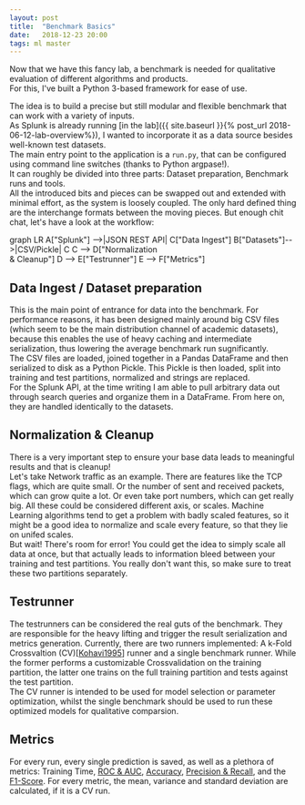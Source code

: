 ```yaml
---
layout: post
title:  "Benchmark Basics"
date:   2018-12-23 20:00
tags: ml master
---
```

Now that we have this fancy lab, a benchmark is needed for qualitative evaluation of different algorithms and products.  
For this, I've built a Python 3-based framework for ease of use.

<!--more-->

The idea is to build a precise but still modular and flexible benchmark that can work with a variety of inputs.  
As Splunk is already running [in the lab]({{ site.baseurl }}{% post_url 2018-06-12-lab-overview%}), I wanted to incorporate it as a data source besides well-known test datasets.  
The main entry point to the application is a `run.py`, that can be configured using command line switches (thanks to Python argpase!).  
It can roughly be divided into three parts: Dataset preparation, Benchmark runs and tools.  
All the introduced bits and pieces can be swapped out and extended with minimal effort, as the system is loosely coupled. The only hard defined thing are the interchange formats between the moving pieces. But enough chit chat, let's have a look at the workflow:

<div class="mermaid">
graph LR
    A["Splunk"] -->|JSON REST API| C["Data Ingest"]
    B["Datasets"]-->|CSV/Pickle| C
    C --> D["Normalization <br/> & Cleanup"]
    D --> E["Testrunner"]
    E --> F["Metrics"]
</div>

## Data Ingest / Dataset preparation
This is the main point of entrance for data into the benchmark. For performance reasons, it has been designed mainly around big CSV files (which seem to be the main distribution channel of academic datasets), because this enables the use of heavy caching and intermediate serialization, thus lowering the average benchmark run sugnificantly.  
The CSV files are loaded, joined together in a Pandas DataFrame and then serialized to disk as a Python Pickle. This Pickle is then loaded, split into training and test partitions, normalized and strings are replaced.  
For the Splunk API, at the time writing I am able to pull arbitrary data out through search queries and organize them in a DataFrame. From here on, they are handled identically to the datasets.  

## Normalization & Cleanup
There is a very important step to ensure your base data leads to meaningful results and that is cleanup!  
Let's take Network traffic as an example. There are features like the TCP flags, which are quite small. Or the number of sent and received packets, which can grow quite a lot. Or even take port numbers, which can get really big. All these could be considered different axis, or scales. Machine Learning algorithms tend to get a problem with badly scaled features, so it might be a good idea to normalize and scale every feature, so that they lie on unifed scales.  
But wait! There's room for error! You could get the idea to simply scale all data at once, but that actually leads to information bleed between your training and test partitions. You really don't want this, so make sure to treat these two partitions separately.

## Testrunner
The testrunners can be considered the real guts of the benchmark. They are responsible for the heavy lifting and trigger the result serialization and metrics generation. Currently, there are two runners implemented: A k-Fold Crossvaltion (CV)[[Kohavi1995](ai.stanford.edu/~ronnyk/accEst.pdf)] runner and a single benchmark runner. While the former performs a customizable Crossvalidation on the training partition, the latter one trains on the full training partition and tests against the test partition.  
The CV runner is intended to be used for model selection or parameter optimization, whilst the single benchmark should be used to run these optimized models for qualitative comparsion.

## Metrics
For every run, every single prediction is saved, as well as a plethora of metrics: Training Time, [ROC & AUC](https://en.wikipedia.org/wiki/Receiver_operating_characteristic), [Accuracy](https://en.wikipedia.org/wiki/Accuracy_and_precision#In_binary_classification), [Precision & Recall](https://en.wikipedia.org/wiki/Precision_and_recall), and the [F1-Score](https://en.wikipedia.org/wiki/F1_score). For every metric, the mean, variance and standard deviation are calculated, if it is a CV run.